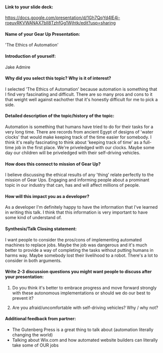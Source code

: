 #### Link to your slide deck:

https://docs.google.com/presentation/d/1Gh7QqYd4lE4i-roeuvRKVWANAX7bIl8TzhfGg1Wjhtk/edit?usp=sharing

#### Name of your Gear Up Presentation:

'The Ethics of Automation'

#### Introduction of yourself:

Jake Admire

#### Why did you select this topic? Why is it of interest? 

I selected 'The Ethics of Automation' because automation is something that I find very fascinating and difficult. 
There are so many pros and cons to it that weight well against eachother that it's honestly difficult for me to pick a side.

#### Detailed description of the topic/history of the topic: 

Automation is something that humans have tried to do for their tasks for a very long time. 
There are records from ancient Egypt of designs of 'water clocks' that would make keeping track of the time easier for somebody. 
I think it's really fascinating to think about 'keeping track of time' as a full-time job in the first place.
We're priveledged with our clocks. Maybe some day our children will be priveledged with their self-driving vehicles.

#### How does this connect to mission of Gear Up? 

I believe discussing the ethical results of any 'thing' relate perfectly to the mission of Gear Ups.
Engaging and informing people about a prominant topic in our industry that can, has and will affect millions of people.

#### How will this impact you as a developer? 

As a developer I'm definitely happy to have the information that I've learned in writing this talk.
I think that this information is very important to have some kind of understand of.

#### Synthesis/Talk Closing statement: 

I want people to consider the pros/cons of implementing automated machines to replace jobs.
Maybe the job was dangerous and it's much better to provide a way of completing the tasks without putting humans in harms way.
Maybe somebody lost their livelihood to a robot. There's a lot to consider in both arguments.

#### Write 2-3 discussion questions you might want people to discuss after your presentation: 

1. Do you think it's better to embrace progress and move forward strongly with these autonomous implementations or should we do our best to prevent it?

2. Are you afraid/uncomfortable with self-driving vehicles? Why / why not?

#### Additional feedback from partner:

- The Gutenberg Press is a great thing to talk about (automation literally changing the world)
- Talking about Wix.com and how automated website builders can literally take some of OUR jobs
